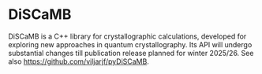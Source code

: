 # DiSCaMB
DiSCaMB is a C++ library for crystallographic calculations, developed for exploring new approaches in quantum crystallography.
Its API will undergo substantial changes till publication release planned for winter 2025/26.
See also https://github.com/viljarjf/pyDiSCaMB.
